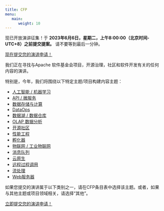 ```yaml
---
title: CFP
menu:
   main:
      weight: 10
---
```

现已开放演讲征集！于 **2023年6月6日，星期二，上午8:00:00（北京时间-UTC+8）之前提交提案。** 请不要等到最后一分钟。

[现在提交您的演讲申请！](https://www.bagevent.com/event/speechApply/8409854)

我们正在寻找与Apache 软件基金会项目，开源治理，社区和软件开发有关的任何内容的演讲。

特别是，今年，我们将围绕以下特定主题/项目构建内容主题：

* [人工智能 / 机器学习](zh/tracks/ai.html)
* [API / 微服务](zh/tracks/api.html)
* [数据存储与计算](zh/tracks/datastorage.html)
* [DataOps](zh/tracks/dataops.html)
* [数据湖 / 数据仓库](zh/tracks/datalake.html)
* [OLAP 数据分析](zh/tracks/olap.html)
* [开源社区](zh/tracks/community.html)
* [性能工程](zh/tracks/performance.html)
* [孵化器](zh/tracks/incubator.html)
* [物联网 / 工业物联网](zh/tracks/iot.html)
* [消息队列](zh/tracks/messaging.html)
* [云原生](zh/tracks/cloudnative.html)
* [远程过程调用](zh/tracks/rpc.html)
* [流处理](zh/tracks/streaming.html)
* [Web服务器](zh/tracks/webserverandtomcat.html)

如果您提交的演讲属于以下类别之一，请在CFP条目表中选择该主题。或者，如果与其他主题或项目领域相关，请选择“其他”。

[立即提交您的演讲申请！](https://www.bagevent.com/event/speechApply/8409854)
